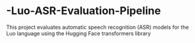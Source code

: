 # -Luo-ASR-Evaluation-Pipeline
This project evaluates automatic speech recognition (ASR) models for the Luo language using the Hugging Face transformers library
